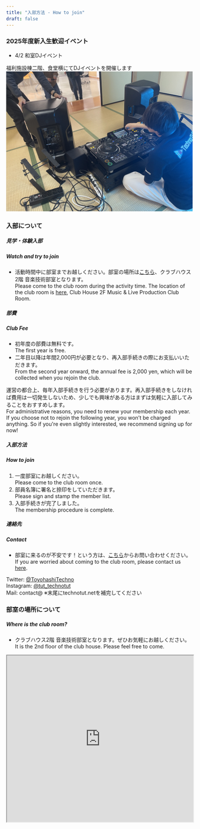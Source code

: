 ```yaml
---
title: "入部方法 - How to join"
draft: false
---
```


### 2025年度新入生歓迎イベント
- 4/2 和室DJイベント　


福利施設棟二階、食堂横にてDJイベントを開催します
![2024washitu](/public/images/special/images_washitsu_2024.jpg)
### 入部について
##### 見学・体験入部
##### Watch and try to join
- 活動時間中に部室までお越しください。部室の場所は[こちら](https://goo.gl/maps/pUKCNobbwnuHhd5G7)、クラブハウス2階 音楽技術部室となります。<br/> Please come to the club room during the activity time. The location of the club room is [here](https://goo.gl/maps/pUKCNobbwnuHhd5G7), Club House 2F Music & Live Production Club Room.

##### 部費
##### Club Fee
- 初年度の部費は無料です。
<br/> The first year is free.
- 二年目以降は年間2,000円が必要となり、再入部手続きの際にお支払いいただきます。
<br/> From the second year onward, the annual fee is 2,000 yen, which will be collected when you rejoin the club.

運営の都合上、毎年入部手続きを行う必要があります。再入部手続きをしなければ費用は一切発生しないため、少しでも興味がある方はまずは気軽に入部してみることをおすすめします。
<br/>For administrative reasons, you need to renew your membership each year. If you choose not to rejoin the following year, you won’t be charged anything. So if you're even slightly interested, we recommend signing up for now!

##### 入部方法
##### How to join
1. 一度部室にお越しください。<br/> Please come to the club room once.
2. 部員名簿に署名と捺印をしていただきます。<br/> Please sign and stamp the member list.
3. 入部手続きが完了しました。<br/> The membership procedure is complete.

##### 連絡先
##### Contact
- 部室に来るのが不安です！という方は、[こちら](/contact)からお問い合わせください。<br/> If you are worried about coming to the club room, please contact us [here](/contact).

 Twitter: [@ToyohashiTechno](https://twitter.com/ToyohashiTechno)  
 Instagram: [@tut_technotut](https://www.instagram.com/tut_technotut)  
 Mail: contact@ ※末尾にtechnotut.netを補完してください  

### 部室の場所について
##### Where is the club room?
- クラブハウス2階 音楽技術部室となります。ぜひお気軽にお越しください。<br/>It is the 2nd floor of the club house. Please feel free to come. 
<dl>
<iframe src="https://www.google.com/maps/embed?pb=!1m17!1m12!1m3!1d3280.163613237997!2d137.406626!3d34.701053!2m3!1f0!2f0!3f0!3m2!1i1024!2i768!4f13.1!3m2!1m1!2zMzTCsDQyJzAzLjgiTiAxMzfCsDI0JzIzLjkiRQ!5e0!3m2!1sja!2sjp!4v1678476006193!5m2!1sja!2sjp" width="100%" height="450" loading="lazy" referrerpolicy="no-referrer-when-downgrade"></iframe>
</dl>